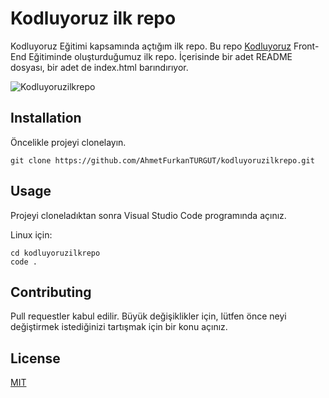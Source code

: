 # Kodluyoruz ilk repo
Kodluyoruz Eğitimi kapsamında açtığım ilk repo.
Bu repo [Kodluyoruz](https://www.kodluyoruz.org/) Front-End Eğitiminde oluşturduğumuz ilk repo. İçerisinde bir adet README dosyası, bir adet de index.html barındırıyor.

![Kodluyoruzilkrepo](https://prnt.sc/1p_uf9h7gV9g)

## Installation
Öncelikle projeyi clonelayın.

```
git clone https://github.com/AhmetFurkanTURGUT/kodluyoruzilkrepo.git
```
## Usage
Projeyi cloneladıktan sonra Visual Studio Code programında açınız.

Linux için:
```
cd kodluyoruzilkrepo
code .
```
## Contributing
Pull requestler kabul edilir. Büyük değişiklikler için, lütfen önce neyi değiştirmek istediğinizi tartışmak için bir konu açınız.

## License

[MIT](https://choosealicense.com/licenses/mit/)
